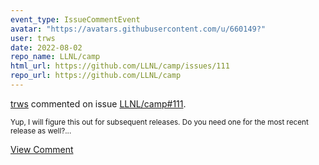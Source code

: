 ```yaml
---
event_type: IssueCommentEvent
avatar: "https://avatars.githubusercontent.com/u/660149?"
user: trws
date: 2022-08-02
repo_name: LLNL/camp
html_url: https://github.com/LLNL/camp/issues/111
repo_url: https://github.com/LLNL/camp
---
```


<a href='https://github.com/trws' target='_blank'>trws</a> commented on issue <a href='https://github.com/LLNL/camp/issues/111' target='_blank'>LLNL/camp#111</a>.

<small>Yup, I will figure this out for subsequent releases.  Do you need one for the most recent release as well?...</small>

<a href='https://github.com/LLNL/camp/issues/111' target='_blank'>View Comment</a>